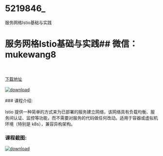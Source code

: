 # 5219846_
服务网格Istio基础与实践
# 服务网格Istio基础与实践## 微信：mukewang8
<br/></br>[下载地址](http://www.36tz.cn/article/5219846 "下载地址")
<br/></br>[![download](http://36tz.cn/muke_img/2021_05_3-1.jpg "下载地址")](http://www.36tz.cn/article/5219846 "下载地址")
<br/></br>### 课程介绍:<br/></br>Istio 提供一种简单的方式来为已部署的服务建立网络，该网络具有负载均衡、服务间认证、监控等功能，而不需要对服务的代码做任何改动。适用于容器或虚拟机环境（特别是 k8s），兼容异构架构。

### 课程截图:
[![download](http://36tz.cn/muke_img/2021_05_2-32.png "下载地址")](http://www.36tz.cn/article/5219846 "下载地址")
